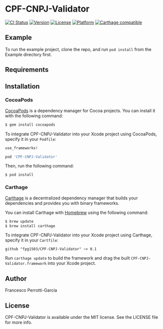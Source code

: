 # CPF-CNPJ-Validator

[![CI Status](http://img.shields.io/travis/fpg1503/CPF-CNPJ-Validator.svg?style=flat)](https://travis-ci.org/fpg1503/CPF-CNPJ-Validator)
[![Version](https://img.shields.io/cocoapods/v/CPF-CNPJ-Validator.svg?style=flat)](https://cocoapods.org/pods/CPF-CNPJ-Validator)
[![License](https://img.shields.io/cocoapods/l/CPF-CNPJ-Validator.svg?style=flat)](https://cocoapods.org/pods/CPF-CNPJ-Validator)
[![Platform](https://img.shields.io/cocoapods/p/CPF-CNPJ-Validator.svg?style=flat)](https://cocoapods.org/pods/CPF-CNPJ-Validator)
[![Carthage compatible](https://img.shields.io/badge/Carthage-compatible-4BC51D.svg?style=flat)](https://github.com/Carthage/Carthage)


## Example

To run the example project, clone the repo, and run `pod install` from the Example directory first.


## Requirements


## Installation

### CocoaPods

[CocoaPods](http://cocoapods.org) is a dependency manager for Cocoa projects. You can install it with the following command:

```bash
$ gem install cocoapods
```

To integrate CPF-CNPJ-Validator into your Xcode project using CocoaPods, specify it in your `Podfile`:

```ruby
use_frameworks!

pod 'CPF-CNPJ-Validator'
```

Then, run the following command:

```bash
$ pod install
```


### Carthage

[Carthage](https://github.com/Carthage/Carthage) is a decentralized dependency manager that builds your dependencies and provides you with binary frameworks.

You can install Carthage with [Homebrew](http://brew.sh/) using the following command:

```bash
$ brew update
$ brew install carthage
```

To integrate CPF-CNPJ-Validator into your Xcode project using Carthage, specify it in your `Cartfile`:

```ogdl
github "fpg1503/CPF-CNPJ-Validator" ~> 0.1
```

Run `carthage update` to build the framework and drag the built `CPF-CNPJ-Validator.framework` into your Xcode project.


## Author

Francesco Perrotti-Garcia


## License

CPF-CNPJ-Validator is available under the MIT license. See the LICENSE file for more info.
